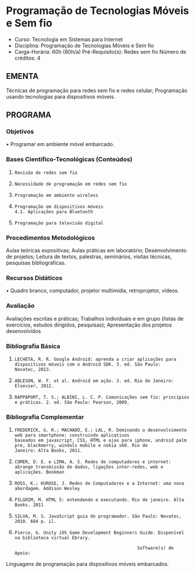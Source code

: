 # Programação de Tecnologias Móveis e Sem fio 

* Curso: Tecnologia em Sistemas para Internet
* Disciplina: Programação de Tecnologias Móveis e Sem fio                               
* Carga-Horária: 60h (80h/a)
    Pré-Requisito(s): Redes sem fio                                                         Número de créditos: 4

## EMENTA

Técnicas de programação para redes sem fio e redes celular; Programação usando tecnologias para dispositivos móveis.

## PROGRAMA
### Objetivos

•      Programar em ambiente móvel embarcado.

### Bases Científico-Tecnológicas (Conteúdos)

1.     Revisão de redes sem fio
2.     Necessidade de programação em redes sem fio
3.     Programação em ambiente wireless
4.     Programação em dispositivos móveis
       4.1. Aplicações para Bluetooth
5.     Programação para televisão digital

### Procedimentos Metodológicos

Aulas teóricas expositivas; Aulas práticas em laboratório; Desenvolvimento de projetos; Leitura de textos, palestras,
seminários, visitas técnicas, pesquisas bibliográficas.

### Recursos Didáticos

•      Quadro branco, computador, projetor multimídia, retroprojetor, vídeos.

### Avaliação

Avaliações escritas e práticas; Trabalhos individuais e em grupo (listas de exercícios, estudos dirigidos, pesquisas);
Apresentação dos projetos desenvolvidos

### Bibliografia Básica
1.     LECHETA, R. R. Google Android: aprenda a criar aplicações para dispositivos móveis com o Android SDK. 3. ed. São Paulo:
       Novatec, 2013.
2.     ABLESON, W. F. et al. Android em ação. 3. ed. Rio de Janeiro: Elsevier, 2012.
3.     RAPPAPORT, T. S.; ALBINI, L. C. P. Comunicações sem fio: princípios e práticas. 2. ed. São Paulo: Pearson, 2009.

### Bibliografia Complementar
1.     FREDERICK, G. R.; MACHADO, E.; LAL, R. Dominando o desenvolvimento web para smartphone: construindo aplicativos
       baseados em javascript, CSS, HTML e ajax para iphone, android palm pre, blackmerry, windols mobile e nokia s60. Rio de
       Janeiro: Alta Books, 2011.
2.     COMER, D. E. e LIMA, A. S. Redes de computadores e internet: abrange transmissão de dados, ligações inter-redes, web e
       aplicações. Bookman
3.     ROSS, K.; KUROSE, J. Redes de Computadores e a Internet: uma nova abordagem. Addison Wesley
4.     PILGRIM, M. HTML 5: entendendo e executando. Rio de janeiro. Alta Books. 2011
5.     SILVA, M. S. JavaScript guia do programador. São Paulo: Novatec, 2010. 604 p. il.
6.     Pierce, G. Unity iOS Game Development Beginners Guide. Disponível na biblioteca virtual Ebrary.

                                                      Software(s) de Apoio:

Linguagens de programação para dispositivos móveis embarcados.

